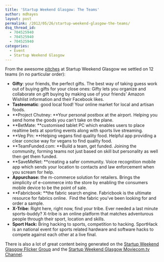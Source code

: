 ```yaml
---
title: 'Startup Weekend Glasgow: The Teams'
author: mdhayes
layout: post
permalink: /2012/05/26/startup-weekend-glasgow-the-teams/
dsq_thread_id:
  - 704525940
  - 704525940
  - 704525940
categories:
  - Event
  - Startup Weekend Glasgow
---
```

From the awesome [pitches][1] at Startup Weekend Glasgow we settled on 12 teams (in no particular order):

  * **Gifty**: your friends, the perfect gifts. The best way of taking guess work out of buying gifts for your close ones: Gifty lets you organize and collaborate on gift buying by making use of your friends&#8217; Amazon Wishlist information and their Facebook likes.
  * **Tasteomatic**: good local food! Your online market for local and artisan foods.
  * **Project Chutney: **Your personal postbox at the airport. Helping you send home the goods you can&#8217;t take on the plane.
  * **BetMate: **customised tablet PC which enables users to place realtime bets at sporting events along with sports live streaming.
  * **Veg Pin: **Helping vegans find quality food. Helpful app providing a clear concise way for vegans to find quality food.
  * **TeamFunded.com: **Build a team, get funded. Joining the community, forming teams not just based on skill but personality as well then get them funded.
  * **SaveMeNet: **creating a safer community. Voice recognition mobile app which sends your location to contacts and law enforcement when you scream for help.
  * **Appurchase:** the m-commerce solution for retailers. Brings the simplicity of e-commerce into the store by enabling the consumers mobile device to be the point of sale.
  * **Fabricbook: **the fabric search engine. Fabricbook is the ultimate resource for fabrics online.  Find the fabric you&#8217;ve been looking for and order a sample.
  * **X-Tribe:** Right here, right now, find your tribe. Ever needed a last minute sports-buddy? X-tribe is an online platform that matches adventurous people through their sport, location and skills.
  * **Sport Hack:** Bring hacking to sports, competition to hacking. SportHack is an national event for sports related hardware and software hacks to compete against each other at a live final.

There is also a lot of great content being generated on the [Startup Weekend Glasgow Flicker Group][2] and the [Startup Weekend Glasgow Moviecom.tv Channel][3].

 [1]: http://glasgow.startupweekend.org/2012/05/26/startup-weekend-pitches/ "Startup Weekend Pitches"
 [2]: http://www.flickr.com/groups/1971230@N21/ "Startup Weekend Glasgow Flicker"
 [3]: www.moviecom.tv/startupweekendglasgow "Startup Weekend Glasgow Moviecom"